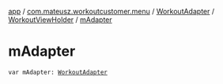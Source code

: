 [app](../../../index.md) / [com.mateusz.workoutcustomer.menu](../../index.md) / [WorkoutAdapter](../index.md) / [WorkoutViewHolder](index.md) / [mAdapter](./m-adapter.md)

# mAdapter

`var mAdapter: `[`WorkoutAdapter`](../index.md)